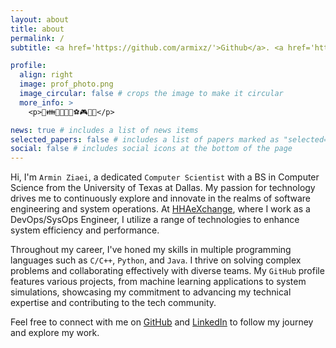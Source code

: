 ```yaml
---
layout: about
title: about
permalink: /
subtitle: <a href='https://github.com/armixz/'>Github</a>. <a href='https://www.linkedin.com/in/armin-ziaei-9594748b/'>LinkedIn</a>. <a href='mailto:armin.ziaei.tech@gmail.com'>Contact</a>

profile:
  align: right
  image: prof_photo.png
  image_circular: false # crops the image to make it circular
  more_info: >
    <p>🌳👪👨‍💻📐🍦⚽🎮🎹💾</p>

news: true # includes a list of news items
selected_papers: false # includes a list of papers marked as "selected={true}"
social: false # includes social icons at the bottom of the page
---
```

Hi, I'm `Armin Ziaei`, a dedicated `Computer Scientist` with a BS in Computer Science from the University of Texas at Dallas. My passion for technology drives me to continuously explore and innovate in the realms of software engineering and system operations. At [HHAeXchange](https://www.hhaexchange.com/), where I work as a DevOps/SysOps Engineer, I utilize a range of technologies to enhance system efficiency and performance.

Throughout my career, I've honed my skills in multiple programming languages such as `C/C++`, `Python`, and `Java`. I thrive on solving complex problems and collaborating effectively with diverse teams. My `GitHub` profile features various projects, from machine learning applications to system simulations, showcasing my commitment to advancing my technical expertise and contributing to the tech community.

Feel free to connect with me on [GitHub](https://github.com/armixz/) and [LinkedIn](https://www.linkedin.com/in/armin-ziaei-9594748b/) to follow my journey and explore my work.